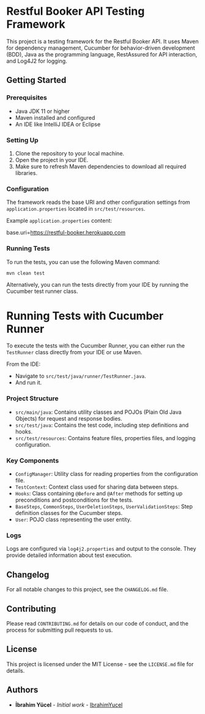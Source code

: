 # Restful Booker API Testing Framework

This project is a testing framework for the Restful Booker API. It uses Maven for dependency management, Cucumber for behavior-driven development (BDD), Java as the programming language, RestAssured for API interaction, and Log4J2 for logging.

## Getting Started

### Prerequisites

- Java JDK 11 or higher
- Maven installed and configured
- An IDE like IntelliJ IDEA or Eclipse

### Setting Up

1. Clone the repository to your local machine.
2. Open the project in your IDE.
3. Make sure to refresh Maven dependencies to download all required libraries.

### Configuration

The framework reads the base URI and other configuration settings from `application.properties` located in `src/test/resources`.

Example `application.properties` content:

base.uri=https://restful-booker.herokuapp.com


### Running Tests

To run the tests, you can use the following Maven command:

`mvn clean test`


Alternatively, you can run the tests directly from your IDE by running the Cucumber test runner class.

# Running Tests with Cucumber Runner

To execute the tests with the Cucumber Runner, you can either run the `TestRunner` class directly from your IDE or use Maven.

From the IDE:
- Navigate to `src/test/java/runner/TestRunner.java`.
- And run it.

### Project Structure

- `src/main/java`: Contains utility classes and POJOs (Plain Old Java Objects) for request and response bodies.
- `src/test/java`: Contains the test code, including step definitions and hooks.
- `src/test/resources`: Contains feature files, properties files, and logging configuration.

### Key Components

- `ConfigManager`: Utility class for reading properties from the configuration file.
- `TestContext`: Context class used for sharing data between steps.
- `Hooks`: Class containing `@Before` and `@After` methods for setting up preconditions and postconditions for the tests.
- `BaseSteps`, `CommonSteps`, `UserDeletionSteps`, `UserValidationSteps`: Step definition classes for the Cucumber steps.
- `User`: POJO class representing the user entity.

### Logs

Logs are configured via `log4j2.properties` and output to the console. They provide detailed information about test execution.

## Changelog

For all notable changes to this project, see the `CHANGELOG.md` file.

## Contributing

Please read `CONTRIBUTING.md` for details on our code of conduct, and the process for submitting pull requests to us.

## License

This project is licensed under the MIT License - see the `LICENSE.md` file for details.

## Authors

- **İbrahim Yücel** - *Initial work* - [IbrahimYucel](https://github.com/iboycl)




